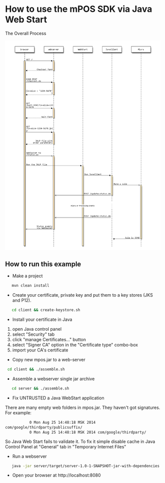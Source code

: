 How to use the mPOS SDK via Java Web Start
==========================================

The Overall Process

![](webstart.png)

How to run this example
-----------------------

* Make a project

```bash
   mvn clean install
```

* Create your certificate, private key and put them to a key stores (JKS and P12).
  
```bash
   cd client && create-keystore.sh
```

* Install your certificate in Java

 1. open Java control panel
 2. select "Security" tab
 3. click "manage Certificates..." button
 4. select "Signer CA" option in the "Certificate type" combo-box
 5. import your CA's certificate
   
* Copy new mpos.jar to a web-server

```bash
 cd client && ./assemble.sh
```

* Assemble a webserver single jar archive

```bash
   cd server && ./assemble.sh
```

* Fix UNTRUSTED a Java WebStart application

There are many empty web folders in mpos.jar.
They haven't got signatures. For example:

```
           0 Mon Aug 25 14:48:18 MSK 2014 com/google/thirdparty/publicsuffix/
           0 Mon Aug 25 14:48:18 MSK 2014 com/google/thirdparty/           
```

So Java Web Start fails to validate it.
To fix it simple disable cache in Java Control Panel at "General" tab in "Temporary Internet Files"

* Run a webserver

```bash
   java -jar server/target/server-1.0-1-SNAPSHOT-jar-with-dependencies.jar
```
   
* Open your browser at http://localhost:8080
